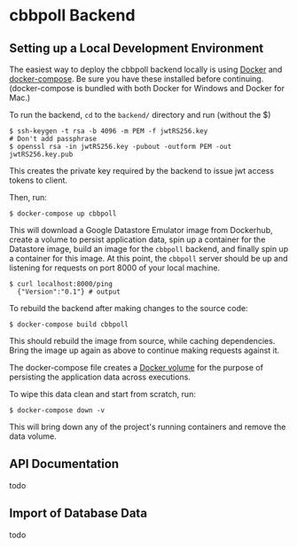 # cbbpoll Backend

## Setting up a Local Development Environment

The easiest way to deploy the cbbpoll backend locally is using
[Docker](https://www.docker.com/products/docker-desktop) and 
[docker-compose](https://docs.docker.com/compose/install/).  Be sure you have
these installed before continuing.  (docker-compose is bundled with both Docker for Windows
and Docker for Mac.)

To run the backend, `cd` to the `backend/` directory and run (without the $)

```$xslt
$ ssh-keygen -t rsa -b 4096 -m PEM -f jwtRS256.key
# Don't add passphrase
$ openssl rsa -in jwtRS256.key -pubout -outform PEM -out jwtRS256.key.pub
```

This creates the private key required by the backend to issue
jwt access tokens to client.

Then, run:

```$xslt
$ docker-compose up cbbpoll
```

This will download a Google Datastore Emulator image from Dockerhub,
create a volume to persist application data, spin up a container for the
Datastore image, build an image for the `cbbpoll` backend, and finally
spin up a container for this image.  At this point, the `cbbpoll` server
should be up and listening for requests on port 8000 of your local machine.

```$xslt
$ curl localhost:8000/ping
  {"Version":"0.1"} # output
```

To rebuild the backend after making changes to the source code:

```$xslt
$ docker-compose build cbbpoll
```

This should rebuild the image from source, while caching dependencies.
Bring the image up again as above to continue making requests against it.

The docker-compose file creates a [Docker volume](https://docs.docker.com/storage/volumes/)
for the purpose of persisting the application data across executions.

To wipe this data clean and start from scratch, run:

```$xslt
$ docker-compose down -v
```

This will bring down any of the project's running containers and remove
the data volume.

## API Documentation
todo

## Import of Database Data
todo
